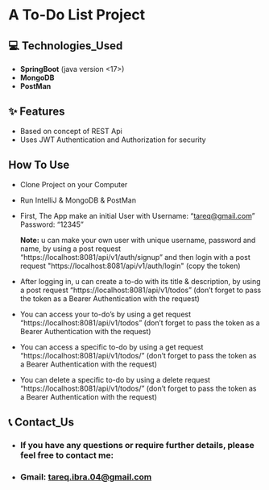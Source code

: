 # A To-Do List Project

## 💻 Technologies_Used
- **SpringBoot** (java version <17>)
- **MongoDB**
- **PostMan**

## ✨ Features
- Based on concept of REST Api
- Uses JWT Authentication and Authorization for security 


## How To Use
- Clone Project on your Computer
- Run IntelliJ & MongoDB & PostMan
	
- First, The App make an initial User with 
    Username: “tareq@gmail.com”
    Password: “12345”

  **Note:** u can make your own user with unique username, password and name, by using a post request
“https://localhost:8081/api/v1/auth/signup” and then login with a post request "https://localhost:8081/api/v1/auth/login" (copy the token)

- After logging in, u can create a to-do with its title & description, by using a post request
“https://localhost:8081/api/v1/todos” (don’t forget to pass the token as a Bearer Authentication with the request)

- You can access your to-do’s by using a get request 
“https://localhost:8081/api/v1/todos” (don’t forget to pass the token as a Bearer Authentication with the request)

- You can access a specific to-do by using a get request 
“https://localhost:8081/api/v1/todos/<id>” (don’t forget to pass the token as a Bearer Authentication with the request)

- You can delete a specific to-do by using a delete request 
“https://localhost:8081/api/v1/todos/<id>”
(don’t forget to pass the token as a Bearer Authentication with the request)

## 📞 Contact_Us
- ### If you have any questions or require further details, please feel free to contact me: 
- ### Gmail: tareq.ibra.04@gmail.com
